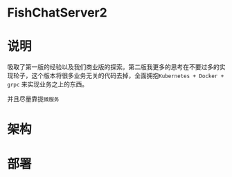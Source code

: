 # FishChatServer2

说明
======
吸取了第一版的经验以及我们商业版的探索。第二版我更多的思考在不要过多的实现轮子，这个版本将很多业务无关的代码去掉，全面拥抱`Kubernetes + Docker + grpc` 来实现业务之上的东西。

并且尽量靠拢`微服务`

架构
======


部署
======